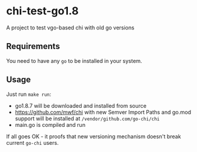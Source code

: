 # chi-test-go1.8
A project to test vgo-based chi with old go versions

## Requirements

You need to have any `go` to be installed in your system.

## Usage

Just run `make run`:

- go1.8.7 will be downloaded and installed from source
- https://github.com/mwf/chi with new Semver Import Paths and go.mod support will be installed at `/vendor/github.com/go-chi/chi`
- main.go is compiled and run

If all goes OK - it proofs that new versioning mechanism doesn't break current `go-chi` users.
